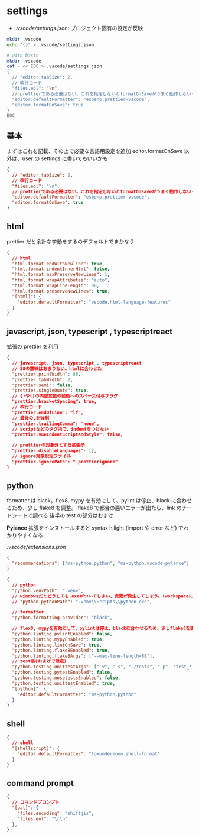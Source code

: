 # settings

- *.vscode/settings.json*: プロジェクト固有の設定が反映

```bash
mkdir .vscode
echo "{}" > .vscode/settings.json

# with basic
mkdir .vscode
cat - << EOC > .vscode/settings.json
{
  // "editor.tabSize": 2,
  // 改行コード
  "files.eol": "\n",
  // prettierである必要はない。これを指定しないとformatOnSaveがうまく動作しないっぽい
  "editor.defaultFormatter": "esbenp.prettier-vscode",
  "editor.formatOnSave": true
}
EOC
```

## 基本

まずはこれを記載、その上で必要な言語用設定を追加
editor.formatOnSave 以外は、user の settings に書いてもいいかも

```json
{
  // "editor.tabSize": 2,
  // 改行コード
  "files.eol": "\n",
  // prettierである必要はない。これを指定しないとformatOnSaveがうまく動作しないっぽい
  "editor.defaultFormatter": "esbenp.prettier-vscode",
  "editor.formatOnSave": true
}
```

## html

prettier だと余計な挙動をするのデフォルトでまかなう

```json
{
  // html
  "html.format.endWithNewline": true,
  "html.format.indentInnerHtml": false,
  "html.format.maxPreserveNewLines": 1,
  "html.format.wrapAttributes": "auto",
  "html.format.wrapLineLength": 88,
  "html.format.preserveNewLines": true,
  "[html]": {
    "editor.defaultFormatter": "vscode.html-language-features"
  }
}
```

## javascript, json, typescript , typescriptreact

拡張の prettier を利用

```json
{
  // javascript, json, typescript , typescriptreact
  // 88の意味はあまりない。htmlに合わせた
  "prettier.printWidth": 88,
  "prettier.tabWidth": 2,
  "prettier.semi": false,
  "prettier.singleQuote": true,
  // {}や()の内部変数の前後へのスペース付与フラグ
  "prettier.bracketSpacing": true,
  // 改行コード
  "prettier.endOfLine": "lf",
  // 最後の,を強制
  "prettier.trailingComma": "none",
  // scriptなどのタグ内で、indentをつけない
  "prettier.vueIndentScriptAndStyle": false,

  // prettierの対象外とする拡張子
  "prettier.disableLanguages": [],
  // ignore対象設定ファイル
  "prettier.ignorePath": ".prettierignore"
}
```

## python

formatter は black。flex8, mypy を有効にして、pylint は停止、black に合わせるため、少し flake8 を調整。
flake8 で都合の悪いエラーが出たら、link のチートシートで調べる
後半の test の部分はおまけ

**Pylance** 拡張をインストールすると syntax hilight (import や error など) でわかりやすくなる

_.vscode/extensions.json_

```json
{
  "recommendations": ["ms-python.python", "ms-python.vscode-pylance"]
}
```

```json
{
  // python
  "python.venvPath": ".venv",
  // windowsだとどうしても.exeがついてしまい、変更が発生してしまう。(workspaceに指定するのが良いかもしれない)
  // "python.pythonPath": ".venv\\Scripts\\python.exe",

  // formatter
  "python.formatting.provider": "black",

  // flex8, mypyを有効にして、pylintは停止、blackに合わせるため、少しflake8を調整
  "python.linting.pylintEnabled": false,
  "python.linting.mypyEnabled": true,
  "python.linting.lintOnSave": true,
  "python.linting.flake8Enabled": true,
  "python.linting.flake8Args": ["--max-line-length=88"],
  // test系(おまけで設定)
  "python.testing.unittestArgs": ["-v", "-s", "./tests", "-p", "test_*.py"],
  "python.testing.pytestEnabled": false,
  "python.testing.nosetestsEnabled": false,
  "python.testing.unittestEnabled": true,
  "[python]": {
    "editor.defaultFormatter": "ms-python.python"
  }
}
```

## shell

```json
{
  // shell
  "[shellscript]": {
    "editor.defaultFormatter": "foxundermoon.shell-format"
  }
}
```

## command prompt

```json
{
  // コマンドプロンプト
  "[bat]": {
    "files.encoding": "shiftjis",
    "files.eol": "\r\n"
  },
}
```
